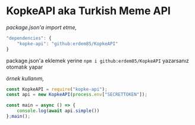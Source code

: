 # KopkeAPI aka Turkish Meme API

*package.json'a import etme,*
```js
"dependencies": {
    "kopke-api": "github:erdem85/KopkeAPI"
}
```

package.json'a eklemek yerine `npm i github:erdem85/KopkeAPI` yazarsanız otomatık yapar

*örnek kullanım,*
```js
const KopkeAPI = require("kopke-api");
const api = new KopkeAPI(process.env["SECRETTOKEN"]);

const main = async () => {
    console.log(await api.simple())
};main();
```
